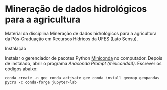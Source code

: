 # Mineração de dados hidrológicos para a agricultura

Material da disciplina Mineração de dados hidrológicos para a agricultura
da Pós-Graduação em Recursos Hídricos da UFES (Lato Sensu).

Instalação

Instalar o gerenciador de pacotes Python
[Miniconda](https://docs.anaconda.com/free/miniconda/) no computador. Depois de 
instalado, abrir o programa *Anaconda Prompt (miniconda3)*. Escrever os códigos abaixo:

`
conda create -n gee
conda activate gee
conda install geemap geopandas  pycrs -c conda-forge
jupyter-lab
`
